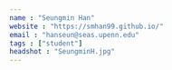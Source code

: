 ```yaml
---
name : "Seungmin Han"
website : "https://smhan99.github.io/"
email : "hanseun@seas.upenn.edu"
tags : ["student"]
headshot : "SeungminH.jpg"
---
```


